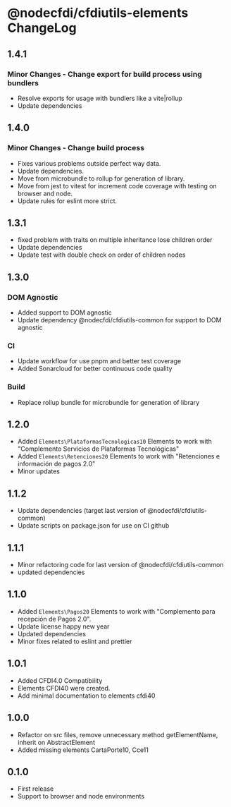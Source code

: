 # @nodecfdi/cfdiutils-elements ChangeLog

## 1.4.1

### Minor Changes - Change export for build process using bundlers

- Resolve exports for usage with bundlers like a vite|rollup
- Update dependencies

## 1.4.0

### Minor Changes - Change build process

- Fixes various problems outside perfect way data.
- Update dependencies.
- Move from microbundle to rollup for generation of library.
- Move from jest to vitest for increment code coverage with testing on browser and node.
- Update rules for eslint more strict.

## 1.3.1

- fixed problem with traits on multiple inheritance lose children order
- Update dependencies
- Update test with double check on order of children nodes

## 1.3.0

### DOM Agnostic

- Added support to DOM agnostic
- Update dependency @nodecfdi/cfdiutils-common for support to DOM agnostic

### CI

- Update workflow for use pnpm and better test coverage
- Added Sonarcloud for better continuous code quality

### Build

- Replace rollup bundle for microbundle for generation of library

## 1.2.0

- Added `Elements\PlataformasTecnologicas10` Elements to work with "Complemento Servicios de Plataformas Tecnológicas"
- Added `Elements\Retenciones20` Elements to work with "Retenciones e información de pagos 2.0"
- Minor updates

## 1.1.2

- Update dependencies (target last version of @nodecfdi/cfdiutils-common)
- Update scripts on package.json for use on CI github

## 1.1.1

- Minor refactoring code for last version of @nodecfdi/cfdiutils-common
- updated dependencies

## 1.1.0

- Added `Elements\Pagos20` Elements to work with "Complemento para recepción de Pagos 2.0".
- Update license happy new year
- Updated dependencies
- Minor fixes related to eslint and prettier

## 1.0.1

- Added CFDI4.0 Compatibility
- Elements CFDI40 were created.
- Add minimal documentation to elements cfdi40

## 1.0.0

- Refactor on src files, remove unnecessary method getElementName, inherit on AbstractElement
- Added missing elements CartaPorte10, Cce11

## 0.1.0

- First release
- Support to browser and node environments
